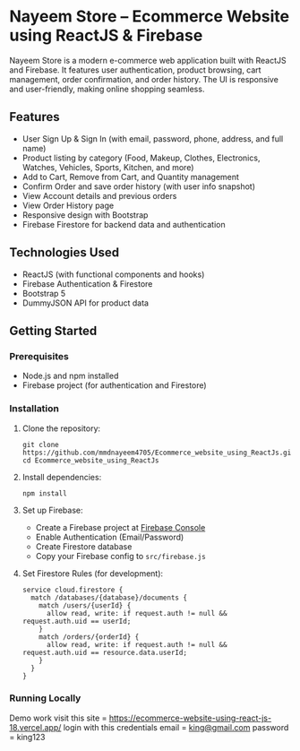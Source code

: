 # Nayeem Store – Ecommerce Website using ReactJS & Firebase

Nayeem Store is a modern e-commerce web application built with ReactJS and Firebase. It features user authentication, product browsing, cart management, order confirmation, and order history. The UI is responsive and user-friendly, making online shopping seamless.

## Features

- User Sign Up & Sign In (with email, password, phone, address, and full name)
- Product listing by category (Food, Makeup, Clothes, Electronics, Watches, Vehicles, Sports, Kitchen, and more)
- Add to Cart, Remove from Cart, and Quantity management
- Confirm Order and save order history (with user info snapshot)
- View Account details and previous orders
- View Order History page
- Responsive design with Bootstrap
- Firebase Firestore for backend data and authentication

## Technologies Used

- ReactJS (with functional components and hooks)
- Firebase Authentication & Firestore
- Bootstrap 5
- DummyJSON API for product data

## Getting Started

### Prerequisites

- Node.js and npm installed
- Firebase project (for authentication and Firestore)

### Installation

1. Clone the repository:
   ```
   git clone https://github.com/mmdnayeem4705/Ecommerce_website_using_ReactJs.git
   cd Ecommerce_website_using_ReactJs
   ```

2. Install dependencies:
   ```
   npm install
   ```

3. Set up Firebase:
   - Create a Firebase project at [Firebase Console](https://console.firebase.google.com/)
   - Enable Authentication (Email/Password)
   - Create Firestore database
   - Copy your Firebase config to `src/firebase.js`

4. Set Firestore Rules (for development):
   ```
   service cloud.firestore {
     match /databases/{database}/documents {
       match /users/{userId} {
         allow read, write: if request.auth != null && request.auth.uid == userId;
       }
       match /orders/{orderId} {
         allow read, write: if request.auth != null && request.auth.uid == resource.data.userId;
       }
     }
   }
   ```

### Running Locally

Demo work
visit this site = https://ecommerce-website-using-react-js-18.vercel.app/
login with this credentials 
email = king@gmail.com
password = king123
